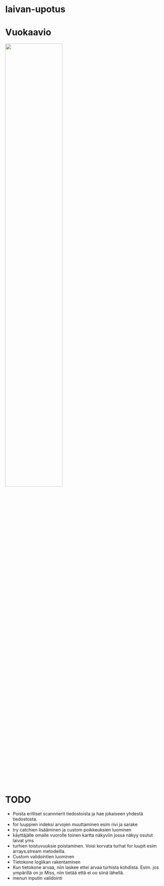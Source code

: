 # laivan-upotus
# Vuokaavio

<img width=60% src="https://github.com/miikaran/laivan-upotus/assets/88707539/98eca324-80fb-44a1-a2f1-9532d4112f3a">



# TODO
- Poista erilliset scannnerit tiedostoista ja hae jokaiseen yhdestä tiedostosta.
- for luuppien indeksi arvojen muuttaminen esim rivi ja sarake
- try catchien lisääminen ja custom poikkeuksien luominen
- käyttäjälle omalle vuorolle toinen kartta näkyviin jossa näkyy osutut laivat yms
- turhien toistuvuuksie poistaminen. Voisi korvata turhat for luupit esim arrays.stream metodeilla.
- Custom validointien luominen
- Tietokone logiikan rakentaminen
- Kun tietokone arvaa, niin laskee ettei arvaa turhista kohdista. Esim. jos ympärillä on jo Miss, niin tietää että ei oo siinä lähellä.
- menun inputin validointi
